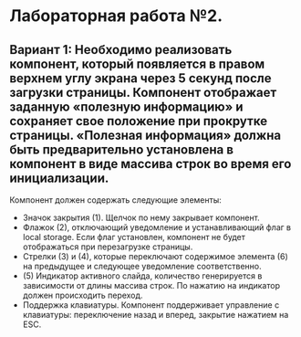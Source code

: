 # Лабораторная работа №2.
Вариант 1: Необходимо реализовать компонент, который появляется в правом верхнем углу экрана через 5 секунд после загрузки страницы. Компонент отображает заданную «полезную информацию» и сохраняет свое положение при прокрутке страницы. «Полезная информация» должна быть предварительно установлена в компонент в виде массива строк во время его инициализации. 
---
Компонент должен содержать следующие элементы: 
*	Значок закрытия (1). Щелчок по нему закрывает компонент.
*	Флажок (2), отключающий уведомление и устанавливающий флаг в local storage. Если флаг установлен, компонент не будет отображаться при перезагрузке страницы. 
*	Стрелки (3) и (4), которые переключают содержимое элемента (6) на предыдущее и следующее уведомление соответственно. 
*	(5) Индикатор активного слайда, количество генерируется в зависимости от длины массива строк. По нажатию на индикатор должен происходить переход.
*	Поддержка клавиатуры. Компонент поддерживает управление с клавиатуры: переключение назад и вперед, закрытие нажатием на ESC.
